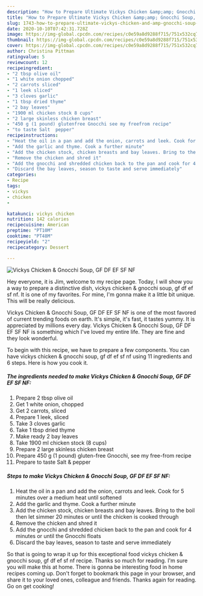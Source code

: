 ```yaml
---
description: "How to Prepare Ultimate Vickys Chicken &amp;amp; Gnocchi Soup, GF DF EF SF NF"
title: "How to Prepare Ultimate Vickys Chicken &amp;amp; Gnocchi Soup, GF DF EF SF NF"
slug: 1743-how-to-prepare-ultimate-vickys-chicken-and-amp-gnocchi-soup-gf-df-ef-sf-nf
date: 2020-10-10T07:42:31.728Z
image: https://img-global.cpcdn.com/recipes/c0e59a8d9288f715/751x532cq70/vickys-chicken-gnocchi-soup-gf-df-ef-sf-nf-recipe-main-photo.jpg
thumbnail: https://img-global.cpcdn.com/recipes/c0e59a8d9288f715/751x532cq70/vickys-chicken-gnocchi-soup-gf-df-ef-sf-nf-recipe-main-photo.jpg
cover: https://img-global.cpcdn.com/recipes/c0e59a8d9288f715/751x532cq70/vickys-chicken-gnocchi-soup-gf-df-ef-sf-nf-recipe-main-photo.jpg
author: Christina Pittman
ratingvalue: 5
reviewcount: 12
recipeingredient:
- "2 tbsp olive oil"
- "1 white onion chopped"
- "2 carrots sliced"
- "1 leek sliced"
- "3 cloves garlic"
- "1 tbsp dried thyme"
- "2 bay leaves"
- "1900 ml chicken stock 8 cups"
- "2 large skinless chicken breast"
- "450 g (1 pound) glutenfree Gnocchi see my freefrom recipe"
- "to taste Salt  pepper"
recipeinstructions:
- "Heat the oil in a pan and add the onion, carrots and leek. Cook for 5 minutes over a medium heat until softened"
- "Add the garlic and thyme. Cook a further minute"
- "Add the chicken stock, chicken breasts and bay leaves. Bring to the boil then let simmer 20 minutes or until the chicken is cooked through"
- "Remove the chicken and shred it"
- "Add the gnocchi and shredded chicken back to the pan and cook for 4 minutes or until the Gnocchi floats"
- "Discard the bay leaves, season to taste and serve immediately"
categories:
- Recipe
tags:
- vickys
- chicken
- 

katakunci: vickys chicken  
nutrition: 142 calories
recipecuisine: American
preptime: "PT10M"
cooktime: "PT48M"
recipeyield: "2"
recipecategory: Dessert

---
```



![Vickys Chicken &amp; Gnocchi Soup, GF DF EF SF NF](https://img-global.cpcdn.com/recipes/c0e59a8d9288f715/751x532cq70/vickys-chicken-gnocchi-soup-gf-df-ef-sf-nf-recipe-main-photo.jpg)

Hey everyone, it is Jim, welcome to my recipe page. Today, I will show you a way to prepare a distinctive dish, vickys chicken &amp; gnocchi soup, gf df ef sf nf. It is one of my favorites. For mine, I'm gonna make it a little bit unique. This will be really delicious.

Vickys Chicken &amp; Gnocchi Soup, GF DF EF SF NF is one of the most favored of current trending foods on earth. It's simple, it's fast, it tastes yummy. It is appreciated by millions every day. Vickys Chicken &amp; Gnocchi Soup, GF DF EF SF NF is something which I've loved my entire life. They are fine and they look wonderful.




To begin with this recipe, we have to prepare a few components. You can have vickys chicken &amp; gnocchi soup, gf df ef sf nf using 11 ingredients and 6 steps. Here is how you cook it.

<!--inarticleads1-->

##### The ingredients needed to make Vickys Chicken &amp; Gnocchi Soup, GF DF EF SF NF:

1. Prepare 2 tbsp olive oil
1. Get 1 white onion, chopped
1. Get 2 carrots, sliced
1. Prepare 1 leek, sliced
1. Take 3 cloves garlic
1. Take 1 tbsp dried thyme
1. Make ready 2 bay leaves
1. Take 1900 ml chicken stock (8 cups)
1. Prepare 2 large skinless chicken breast
1. Prepare 450 g (1 pound) gluten-free Gnocchi, see my free-from recipe
1. Prepare to taste Salt &amp; pepper




<!--inarticleads2-->

##### Steps to make Vickys Chicken &amp; Gnocchi Soup, GF DF EF SF NF:

1. Heat the oil in a pan and add the onion, carrots and leek. Cook for 5 minutes over a medium heat until softened
1. Add the garlic and thyme. Cook a further minute
1. Add the chicken stock, chicken breasts and bay leaves. Bring to the boil then let simmer 20 minutes or until the chicken is cooked through
1. Remove the chicken and shred it
1. Add the gnocchi and shredded chicken back to the pan and cook for 4 minutes or until the Gnocchi floats
1. Discard the bay leaves, season to taste and serve immediately




So that is going to wrap it up for this exceptional food vickys chicken &amp; gnocchi soup, gf df ef sf nf recipe. Thanks so much for reading. I'm sure you will make this at home. There is gonna be interesting food in home recipes coming up. Don't forget to bookmark this page in your browser, and share it to your loved ones, colleague and friends. Thanks again for reading. Go on get cooking!
